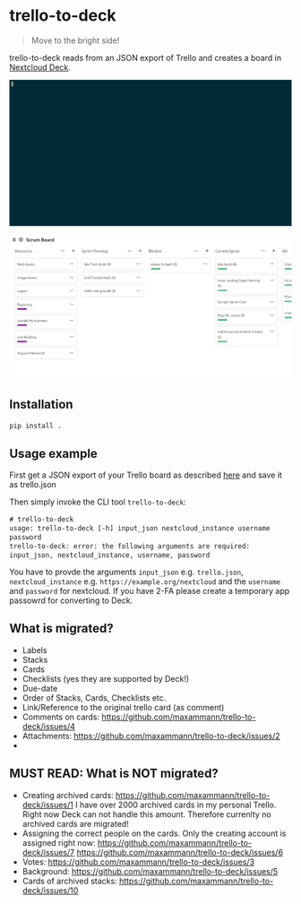 # trello-to-deck
> Move to the bright side!

trello-to-deck reads from an JSON export of Trello and creates a board in [Nextcloud Deck](https://apps.nextcloud.com/apps/deck).

![](./docs/demo.gif)


![](./docs/screenshot.png)

## Installation

```
pip install .
```

## Usage example

First get a JSON export of your Trello board as described [here](https://help.trello.com/article/747-exporting-data-from-trello-1) and save it as trello.json

Then simply invoke the CLI tool `trello-to-deck`:

```console
# trello-to-deck
usage: trello-to-deck [-h] input_json nextcloud_instance username password
trello-to-deck: error: the following arguments are required: input_json, nextcloud_instance, username, password
```

You have to provde the arguments `input_json` e.g. `trello.json`, `nextcloud_instance` e.g. `https://example.org/nextcloud` and the `username` and `password` for nextcloud. If you have 2-FA please create a temporary app passowrd for converting to Deck.

## What is migrated?

* Labels
* Stacks
* Cards
* Checklists (yes they are supported by Deck!)
* Due-date
* Order of Stacks, Cards, Checklists etc.
* Link/Reference to the original trello card (as comment)
* Comments on cards: https://github.com/maxammann/trello-to-deck/issues/4
* Attachments: https://github.com/maxammann/trello-to-deck/issues/2
* 
## MUST READ: What is NOT migrated?

* Creating archived cards: https://github.com/maxammann/trello-to-deck/issues/1
  I have over 2000 archived cards in my personal Trello. Right now Deck can not handle this amount. Therefore currenlty no archived cards are migrated!
* Assigning the correct people on the cards. Only the creating account is assigned right now: https://github.com/maxammann/trello-to-deck/issues/7 https://github.com/maxammann/trello-to-deck/issues/6
* Votes: https://github.com/maxammann/trello-to-deck/issues/3
* Background: https://github.com/maxammann/trello-to-deck/issues/5
* Cards of archived stacks: https://github.com/maxammann/trello-to-deck/issues/10
